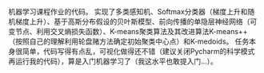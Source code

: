 机器学习课程作业的代码。
实现了多类感知机、Softmax分类器（梯度上升和随机梯度上升）、基于高斯分布假设的贝叶斯模型、前向传播的单隐层神经网络（可变节点、利用交叉熵损失函数）、K-means聚类算法及其改进算法K-means++（按照自己的理解利用轮盘赌方法确定初始聚类中心点）和K-medoids。
任务本身很简单，代码写得有点乱，可视化做得还不错（建议关闭Pycharm的科学模式再运行我的代码），算是入门机器学习了（我这水平也敢提入门...）。
